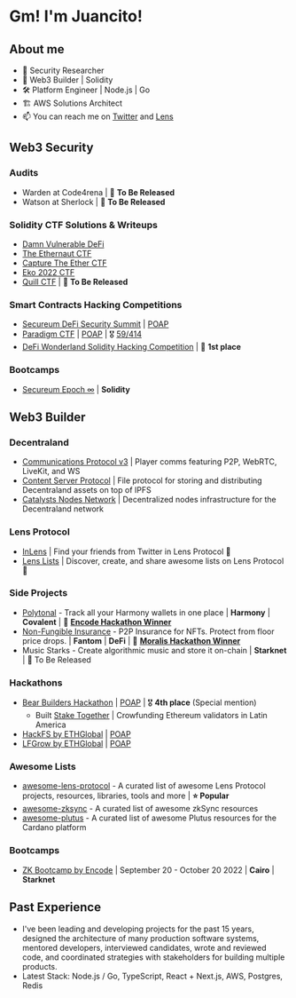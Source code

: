 # Gm! I'm Juancito!

## About me

- 🔐 Security Researcher
- 🚀 Web3 Builder | Solidity
- 🛠 Platform Engineer | Node.js | Go
- 🏗️ AWS Solutions Architect
- 📫 You can reach me on [Twitter](https://twitter.com/0xJuancito) and [Lens](https://lenster.xyz/u/juancito.lens)

## Web3 Security

### Audits

- Warden at Code4rena | 🚧 **To Be Released**
- Watson at Sherlock | 🚧 **To Be Released**

### Solidity CTF Solutions & Writeups

- [Damn Vulnerable DeFi](https://github.com/0xJuancito/damn-vulnerable-defi-solutions)
- [The Ethernaut CTF](https://github.com/0xJuancito/ethernaut-solutions)
- [Capture The Ether CTF](https://github.com/0xJuancito/capture-the-ether-solutions)
- [Eko 2022 CTF](https://github.com/0xJuancito/eko-2022-ctf-solutions)
- [Quill CTF](https://github.com/0xJuancito/quill-ctf-solutions) | 🚧 **To Be Released**

### Smart Contracts Hacking Competitions

- [Secureum DeFi Security Summit](https://github.com/eugenioclrc/DeFi-Security-Summit-Stanford) | [POAP](https://app.poap.xyz/token/5557105)
- [Paradigm CTF](https://ctf.paradigm.xyz/) | [POAP](https://app.poap.xyz/token/5580892) | 🎖 [59/414](https://ctftime.org/event/1719)
- [DeFi Wonderland Solidity Hacking Competition](https://www.eventbrite.com.ar/e/solidity-hacking-competition-ctf-tickets-397071099347) | 🥇 **1st place**

### Bootcamps

- [Secureum Epoch ∞](https://www.secureum.xyz/epoch0) | **Solidity**

## Web3 Builder

### Decentraland
  - [Communications Protocol v3](https://github.com/decentraland/comms-v3/blob/main/docs/comms.md) | Player comms featuring P2P, WebRTC, LiveKit, and WS
  - [Content Server Protocol](https://github.com/decentraland/catalyst) | File protocol for storing and distributing Decentraland assets on top of IPFS
  - [Catalysts Nodes Network](https://github.com/decentraland/catalyst-owner) | Decentralized nodes infrastructure for the Decentraland network

### Lens Protocol

- [InLens](https://github.com/0xJuancito/inlens) | Find your friends from Twitter in Lens Protocol 🌿
- [Lens Lists](https://github.com/0xJuancito/lenslists) | Discover, create, and share awesome lists on Lens Protocol 🌿

### Side Projects

- [Polytonal](https://github.com/0xJuancito/polytonal) - Track all your Harmony wallets in one place | **Harmony** | **Covalent** | 🥇 **[Encode Hackathon Winner](https://www.youtube.com/watch?v=62hrsmOShhg&t=1176s)**
- [Non-Fungible Insurance](https://youtu.be/qzNgtgcRnwg?t=6942) - P2P Insurance for NFTs. Protect from floor price drops. | **Fantom** | **DeFi** | 🥈 **[Moralis Hackathon Winner](https://youtu.be/qzNgtgcRnwg?t=6942)**
- Music Starks - Create algorithmic music and store it on-chain | **Starknet** | 🚧 To Be Released

### Hackathons

- [Bear Builders Hackathon](https://twitter.com/bear_builders) | [POAP](https://app.poap.xyz/token/5633444) | 🎖 **4th place** (Special mention)
  - Built [Stake Together](https://github.com/nicobevilacqua/StakeTogether) | Crowfunding Ethereum validators in Latin America
- [HackFS by ETHGlobal](https://hackfs.com/) | [POAP](https://app.poap.xyz/token/5408677)
- [LFGrow by ETHGlobal](https://lfgrow.ethglobal.com/) | [POAP](https://app.poap.xyz/token/4623985)

### Awesome Lists

- [awesome-lens-protocol](https://github.com/0xJuancito/awesome-lens-protocol) - A curated list of awesome Lens Protocol projects, resources, libraries, tools and more | **⭐️ Popular**
- [awesome-zksync](https://github.com/0xJuancito/awesome-zksync) - A curated list of awesome zkSync resources
- [awesome-plutus](https://github.com/0xJuancito/awesome-plutus) - A curated list of awesome Plutus resources for the Cardano platform

### Bootcamps

- [ZK Bootcamp by Encode](https://www.encode.club/zk-bootcamp) | September 20 - October 20 2022 | **Cairo** | **Starknet**

## Past Experience

- I've been leading and developing projects for the past 15 years, designed the architecture of many production software systems, mentored developers, interviewed candidates, wrote and reviewed code, and coordinated strategies with stakeholders for building multiple products.
- Latest Stack: Node.js / Go, TypeScript, React + Next.js, AWS, Postgres, Redis
